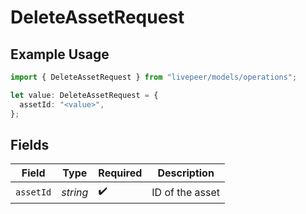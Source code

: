 # DeleteAssetRequest

## Example Usage

```typescript
import { DeleteAssetRequest } from "livepeer/models/operations";

let value: DeleteAssetRequest = {
  assetId: "<value>",
};
```

## Fields

| Field              | Type               | Required           | Description        |
| ------------------ | ------------------ | ------------------ | ------------------ |
| `assetId`          | *string*           | :heavy_check_mark: | ID of the asset    |